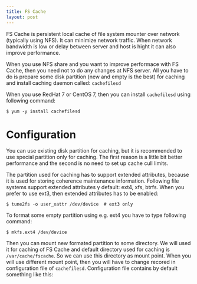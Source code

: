 ```yaml
---
title: FS Cache
layout: post
---
```


FS Cache is persistent local cache of file system mounter over network (typically using NFS). It can minimize network traffic. When network bandwidth is low or delay between server and host is hight it can also improve performance.

When you use NFS share and you want to improve performace with FS Cache, then you need not to do any changes at NFS server. All you have to do is prepare some disk partition (new and empty is the best) for caching and install caching daemon called: `cachefilesd`

When you use RedHat 7 or CentOS 7, then you can install `cachefilesd` using following command:

    $ yum -y install cachefilesd

Configuration
=============

You can use existing disk partition for caching, but it is recommended to use special partition only for caching. The first reason is a little bit better performance and the second is no need to set up cache cull limits.

The partition used for caching has to support extended attributes, because it is used for storing coherence maintenance information. Following file systems support extended attributes y default: ext4, xfs, btrfs. When you prefer to use ext3, then extended attributes has to be enabled:

    $ tune2fs -o user_xattr /dev/device  # ext3 only

To format some empty partition using e.g. ext4 you have to type following command:

    $ mkfs.ext4 /dev/device

Then you can mount new formated partition to some directory. We will used it for caching of FS Cache and default directory used for caching is `/var/cache/fscache`. So we can use this directory as mount point. When you will use different mount point, then you will have to change recored in configuration file of `cachefilesd`. Configuration file contains by default something like this:

